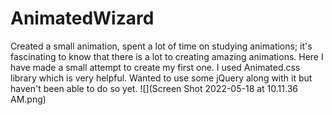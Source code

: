 # AnimatedWizard
Created a small animation, spent a lot of time on studying animations; it's fascinating to know that there is a lot to creating amazing animations.
Here I have made a small attempt to create my first one. I used Animated.css library which is very helpful. Wanted to use some jQuery along
with it but haven't
been able to do so yet.
![](Screen Shot 2022-05-18 at 10.11.36 AM.png)

